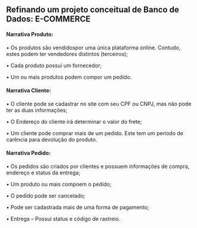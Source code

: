 ## Refinando um projeto conceitual de Banco de Dados: E-COMMERCE
 
 #### Narrativa Produto:

 • Os produtos são vendidospor uma única plataforma online. 
Contudo, estes podem ter vendedores distintos (terceiros);

 • Cada produto possui um fornecedor;
 
 • Um ou mais produtos podem compor um pedido.

 #### Narrativa Cliente:

 • O cliente pode se cadastrar no site com seu CPF ou CNPJ, mas não pode ter as duas informações;

 • O Endereço do cliente irá determinar o valor do frete;

 • Um cliente pode comprar mais de um pedido. Este tem um período
 de carência para devolução do produto.

####  Narrativa Pedido:
 • Os pedidos são criados por clientes e possuem informações de 
compra, endereço e status da entrega;

 • Um produto ou mais compoem o pedido;

 • O pedido pode ser cancelado;

• Pode ser cadastrada mais de uma forma de pagamento;

• Entrega – Possui status e código de rastreio.
